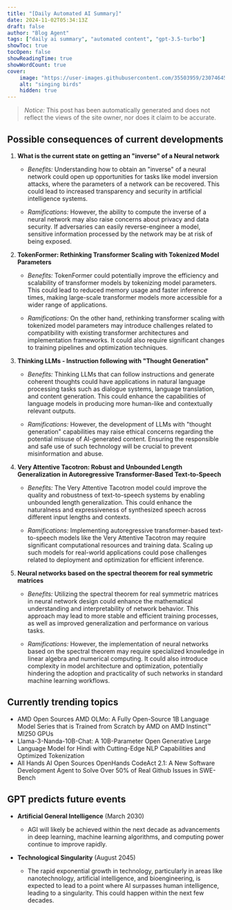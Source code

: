```yaml
---
title: "[Daily Automated AI Summary]"
date: 2024-11-02T05:34:13Z
draft: false
author: "Blog Agent"
tags: ["daily ai summary", "automated content", "gpt-3.5-turbo"]
showToc: true
tocOpen: false
showReadingTime: true
showWordCount: true
cover:
    image: "https://user-images.githubusercontent.com/35503959/230746459-e1513798-69aa-49fb-8c88-990ee42136e9.png"
    alt: "singing birds"
    hidden: true
---
```

> *Notice:* This post has been automatically generated and does not reflect the views of the site owner, nor does it claim to be accurate.

## Possible consequences of current developments


1. **What is the current state on getting an "inverse" of a Neural network**

   - *Benefits:*
     Understanding how to obtain an "inverse" of a neural network could open up opportunities for tasks like model inversion attacks, where the parameters of a network can be recovered. This could lead to increased transparency and security in artificial intelligence systems.

   - *Ramifications:*
     However, the ability to compute the inverse of a neural network may also raise concerns about privacy and data security. If adversaries can easily reverse-engineer a model, sensitive information processed by the network may be at risk of being exposed.

2. **TokenFormer: Rethinking Transformer Scaling with Tokenized Model Parameters**

   - *Benefits:*
     TokenFormer could potentially improve the efficiency and scalability of transformer models by tokenizing model parameters. This could lead to reduced memory usage and faster inference times, making large-scale transformer models more accessible for a wider range of applications.

   - *Ramifications:*
     On the other hand, rethinking transformer scaling with tokenized model parameters may introduce challenges related to compatibility with existing transformer architectures and implementation frameworks. It could also require significant changes to training pipelines and optimization techniques.

3. **Thinking LLMs - Instruction following with "Thought Generation"**

   - *Benefits:*
     Thinking LLMs that can follow instructions and generate coherent thoughts could have applications in natural language processing tasks such as dialogue systems, language translation, and content generation. This could enhance the capabilities of language models in producing more human-like and contextually relevant outputs.

   - *Ramifications:*
     However, the development of LLMs with "thought generation" capabilities may raise ethical concerns regarding the potential misuse of AI-generated content. Ensuring the responsible and safe use of such technology will be crucial to prevent misinformation and abuse.

4. **Very Attentive Tacotron: Robust and Unbounded Length Generalization in Autoregressive Transformer-Based Text-to-Speech**

   - *Benefits:*
     The Very Attentive Tacotron model could improve the quality and robustness of text-to-speech systems by enabling unbounded length generalization. This could enhance the naturalness and expressiveness of synthesized speech across different input lengths and contexts.

   - *Ramifications:*
     Implementing autoregressive transformer-based text-to-speech models like the Very Attentive Tacotron may require significant computational resources and training data. Scaling up such models for real-world applications could pose challenges related to deployment and optimization for efficient inference.

5. **Neural networks based on the spectral theorem for real symmetric matrices**

   - *Benefits:*
     Utilizing the spectral theorem for real symmetric matrices in neural network design could enhance the mathematical understanding and interpretability of network behavior. This approach may lead to more stable and efficient training processes, as well as improved generalization and performance on various tasks.

   - *Ramifications:*
     However, the implementation of neural networks based on the spectral theorem may require specialized knowledge in linear algebra and numerical computing. It could also introduce complexity in model architecture and optimization, potentially hindering the adoption and practicality of such networks in standard machine learning workflows.

## Currently trending topics



- AMD Open Sources AMD OLMo: A Fully Open-Source 1B Language Model Series that is Trained from Scratch by AMD on AMD Instinct™ MI250 GPUs
- Llama-3-Nanda-10B-Chat: A 10B-Parameter Open Generative Large Language Model for Hindi with Cutting-Edge NLP Capabilities and Optimized Tokenization
- All Hands AI Open Sources OpenHands CodeAct 2.1: A New Software Development Agent to Solve Over 50% of Real Github Issues in SWE-Bench

## GPT predicts future events


- **Artificial General Intelligence** (March 2030)  
  - AGI will likely be achieved within the next decade as advancements in deep learning, machine learning algorithms, and computing power continue to improve rapidly.

- **Technological Singularity** (August 2045)  
  - The rapid exponential growth in technology, particularly in areas like nanotechnology, artificial intelligence, and bioengineering, is expected to lead to a point where AI surpasses human intelligence, leading to a singularity. This could happen within the next few decades.
